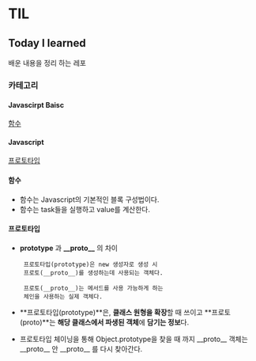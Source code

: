 # TIL

## Today I learned

 배운 내용을 정리 하는 레포

### 카테고리
#### Javascirpt Baisc
[함수](#함수)
#### Javascript
[프로토타입](#프로토타입)

#### 함수
 - 함수는 Javascript의 기본적인 블록 구성법이다. 
 - 함수는 task들을 실행하고 value를 계산한다.
 
#### 프로토타입

 - **prototype** 과 **\_\_proto\_\_** 의 차이  
    
        프로토타입(prototype)은 new 생성자로 생성 시
        프로토(__proto__)를 생성하는데 사용되는 객체다.

        프로토(__proto__)는 메서드를 사용 가능하게 하는 
        체인을 사용하는 실제 객체다.

 - **프로토타입(prototype)**은, **클래스 원형을 확장**할 때 쓰이고 **프로토(proto)**는 **해당 클래스에서 파생된 객체**에 **담기는 정보**다.

 - 프로토타입 체이닝을 통해 Object.prototype을 찾을 때 까지 \_\_proto\_\_ 객체는 \_\_proto\_\_ 안 \_\_proto\_\_ 를 다시 찾아간다.

